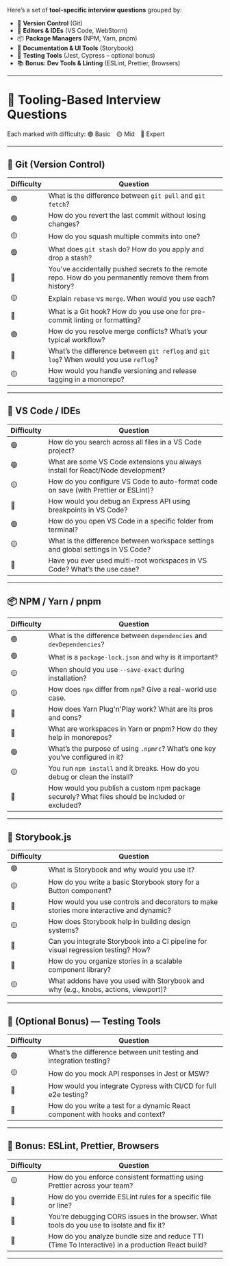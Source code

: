 Here’s a set of **tool-specific interview questions** grouped by:

* 🔧 **Version Control** (Git)
* 🧠 **Editors & IDEs** (VS Code, WebStorm)
* 📦 **Package Managers** (NPM, Yarn, pnpm)
* 📘 **Documentation & UI Tools** (Storybook)
* 🧪 **Testing Tools** (Jest, Cypress – optional bonus)
* 📚 **Bonus: Dev Tools & Linting** (ESLint, Prettier, Browsers)

---

# 🔧 Tooling-Based Interview Questions

Each marked with difficulty:
🟢 Basic 🟡 Mid 🔴 Expert

---

## 🧱 Git (Version Control)

| Difficulty | Question                                                                                                |
| ---------- | ------------------------------------------------------------------------------------------------------- |
| 🟢         | What is the difference between `git pull` and `git fetch`?                                              |
| 🟢         | How do you revert the last commit without losing changes?                                               |
| 🟡         | How do you squash multiple commits into one?                                                            |
| 🟢         | What does `git stash` do? How do you apply and drop a stash?                                            |
| 🔴         | You’ve accidentally pushed secrets to the remote repo. How do you permanently remove them from history? |
| 🟡         | Explain `rebase` vs `merge`. When would you use each?                                                   |
| 🔴         | What is a Git hook? How do you use one for pre-commit linting or formatting?                            |
| 🟢         | How do you resolve merge conflicts? What’s your typical workflow?                                       |
| 🔴         | What’s the difference between `git reflog` and `git log`? When would you use `reflog`?                  |
| 🟡         | How would you handle versioning and release tagging in a monorepo?                                      |

---

## 🧠 VS Code / IDEs

| Difficulty | Question                                                                            |
| ---------- | ----------------------------------------------------------------------------------- |
| 🟢         | How do you search across all files in a VS Code project?                            |
| 🟢         | What are some VS Code extensions you always install for React/Node development?     |
| 🟡         | How do you configure VS Code to auto-format code on save (with Prettier or ESLint)? |
| 🔴         | How would you debug an Express API using breakpoints in VS Code?                    |
| 🟢         | How do you open VS Code in a specific folder from terminal?                         |
| 🟡         | What is the difference between workspace settings and global settings in VS Code?   |
| 🔴         | Have you ever used multi-root workspaces in VS Code? What’s the use case?           |

---

## 📦 NPM / Yarn / pnpm

| Difficulty | Question                                                                                        |
| ---------- | ----------------------------------------------------------------------------------------------- |
| 🟢         | What is the difference between `dependencies` and `devDependencies`?                            |
| 🟢         | What is a `package-lock.json` and why is it important?                                          |
| 🟡         | When should you use `--save-exact` during installation?                                         |
| 🟡         | How does `npx` differ from `npm`? Give a real-world use case.                                   |
| 🔴         | How does Yarn Plug'n'Play work? What are its pros and cons?                                     |
| 🔴         | What are workspaces in Yarn or pnpm? How do they help in monorepos?                             |
| 🟢         | What’s the purpose of using `.npmrc`? What’s one key you’ve configured in it?                   |
| 🟡         | You run `npm install` and it breaks. How do you debug or clean the install?                     |
| 🔴         | How would you publish a custom npm package securely? What files should be included or excluded? |

---

## 📘 Storybook.js

| Difficulty | Question                                                                                |
| ---------- | --------------------------------------------------------------------------------------- |
| 🟢         | What is Storybook and why would you use it?                                             |
| 🟡         | How do you write a basic Storybook story for a Button component?                        |
| 🔴         | How would you use controls and decorators to make stories more interactive and dynamic? |
| 🟡         | How does Storybook help in building design systems?                                     |
| 🔴         | Can you integrate Storybook into a CI pipeline for visual regression testing? How?      |
| 🔴         | How do you organize stories in a scalable component library?                            |
| 🟡         | What addons have you used with Storybook and why (e.g., knobs, actions, viewport)?      |

---

## 🧪 (Optional Bonus) — Testing Tools

| Difficulty | Question                                                                      |
| ---------- | ----------------------------------------------------------------------------- |
| 🟢         | What’s the difference between unit testing and integration testing?           |
| 🟡         | How do you mock API responses in Jest or MSW?                                 |
| 🔴         | How would you integrate Cypress with CI/CD for full e2e testing?              |
| 🔴         | How do you write a test for a dynamic React component with hooks and context? |

---

## 💅 Bonus: ESLint, Prettier, Browsers

| Difficulty | Question                                                                                         |
| ---------- | ------------------------------------------------------------------------------------------------ |
| 🟡         | How do you enforce consistent formatting using Prettier across your team?                        |
| 🔴         | How do you override ESLint rules for a specific file or line?                                    |
| 🔴         | You’re debugging CORS issues in the browser. What tools do you use to isolate and fix it?        |
| 🔴         | How do you analyze bundle size and reduce TTI (Time To Interactive) in a production React build? |

---
